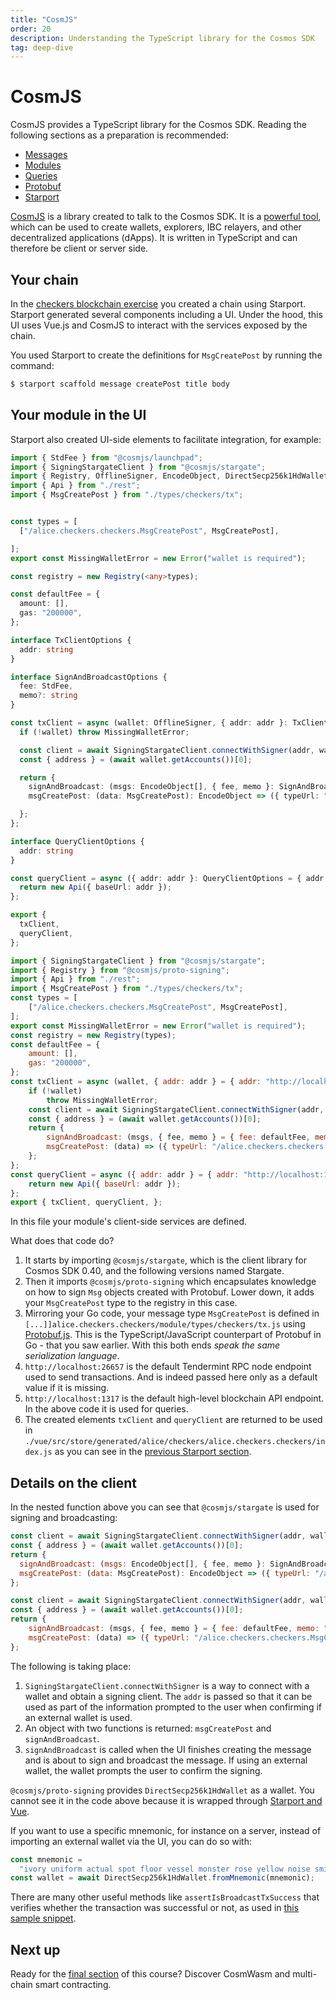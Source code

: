 ```yaml
---
title: "CosmJS"
order: 20
description: Understanding the TypeScript library for the Cosmos SDK
tag: deep-dive
---
```


# CosmJS

<HighlightBox type="synopsis">

CosmJS provides a TypeScript library for the Cosmos SDK. Reading the following sections as a preparation is recommended:

* [Messages](../2-main-concepts/messages.md)
* [Modules](../2-main-concepts/modules.md)
* [Queries](../2-main-concepts/queries.md)
* [Protobuf](../2-main-concepts/protobuf.md)
* [Starport](./starport.md)

</HighlightBox>

[CosmJS](https://github.com/cosmos/cosmjs) is a library created to talk to the Cosmos SDK. It is a [powerful tool](https://github.com/cosmos/cosmjs/wiki/What-can-CosmJS-do-for-me%3F), which can be used to create wallets, explorers, IBC relayers, and other decentralized applications (dApps). It is written in TypeScript and can therefore be client or server side.

## Your chain

In the [checkers blockchain exercise](./starport.md) you created a chain using Starport. Starport generated several components including a UI. Under the hood, this UI uses Vue.js and CosmJS to interact with the services exposed by the chain.

You used Starport to create the definitions for `MsgCreatePost` by running the command:

```sh
$ starport scaffold message createPost title body
```

## Your module in the UI

Starport also created UI-side elements to facilitate integration, for example:

<CodeGroup>

<CodeGroupItem title="vue/src/store/generated/alice/checkers/alice.checkers.checkers/module/index.ts" active>

```typescript
import { StdFee } from "@cosmjs/launchpad";
import { SigningStargateClient } from "@cosmjs/stargate";
import { Registry, OfflineSigner, EncodeObject, DirectSecp256k1HdWallet } from "@cosmjs/proto-signing";
import { Api } from "./rest";
import { MsgCreatePost } from "./types/checkers/tx";


const types = [
  ["/alice.checkers.checkers.MsgCreatePost", MsgCreatePost],

];
export const MissingWalletError = new Error("wallet is required");

const registry = new Registry(<any>types);

const defaultFee = {
  amount: [],
  gas: "200000",
};

interface TxClientOptions {
  addr: string
}

interface SignAndBroadcastOptions {
  fee: StdFee,
  memo?: string
}

const txClient = async (wallet: OfflineSigner, { addr: addr }: TxClientOptions = { addr: "http://localhost:26657" }) => {
  if (!wallet) throw MissingWalletError;

  const client = await SigningStargateClient.connectWithSigner(addr, wallet, { registry });
  const { address } = (await wallet.getAccounts())[0];

  return {
    signAndBroadcast: (msgs: EncodeObject[], { fee, memo }: SignAndBroadcastOptions = {fee: defaultFee, memo: ""}) => client.signAndBroadcast(address, msgs, fee,memo),
    msgCreatePost: (data: MsgCreatePost): EncodeObject => ({ typeUrl: "/alice.checkers.checkers.MsgCreatePost", value: data }),

  };
};

interface QueryClientOptions {
  addr: string
}

const queryClient = async ({ addr: addr }: QueryClientOptions = { addr: "http://localhost:1317" }) => {
  return new Api({ baseUrl: addr });
};

export {
  txClient,
  queryClient,
};
```

</CodeGroupItem>

<CodeGroupItem title="index.js">

```javascript
import { SigningStargateClient } from "@cosmjs/stargate";
import { Registry } from "@cosmjs/proto-signing";
import { Api } from "./rest";
import { MsgCreatePost } from "./types/checkers/tx";
const types = [
    ["/alice.checkers.checkers.MsgCreatePost", MsgCreatePost],
];
export const MissingWalletError = new Error("wallet is required");
const registry = new Registry(types);
const defaultFee = {
    amount: [],
    gas: "200000",
};
const txClient = async (wallet, { addr: addr } = { addr: "http://localhost:26657" }) => {
    if (!wallet)
        throw MissingWalletError;
    const client = await SigningStargateClient.connectWithSigner(addr, wallet, { registry });
    const { address } = (await wallet.getAccounts())[0];
    return {
        signAndBroadcast: (msgs, { fee, memo } = { fee: defaultFee, memo: "" }) => client.signAndBroadcast(address, msgs, fee, memo),
        msgCreatePost: (data) => ({ typeUrl: "/alice.checkers.checkers.MsgCreatePost", value: data }),
    };
};
const queryClient = async ({ addr: addr } = { addr: "http://localhost:1317" }) => {
    return new Api({ baseUrl: addr });
};
export { txClient, queryClient, };
```

</CodeGroupItem>

</CodeGroup>

In this file your module's client-side services are defined.

What does that code do?

1. It starts by importing `@cosmjs/stargate`, which is the client library for Cosmos SDK 0.40, and the following versions named Stargate.
2. Then it imports `@cosmjs/proto-signing` which encapsulates knowledge on how to sign `Msg` objects created with Protobuf. Lower down, it adds your `MsgCreatePost` type to the registry in this case.
3. Mirroring your Go code, your message type `MsgCreatePost` is defined in `[...]]alice.checkers.checkers/module/types/checkers/tx.js` using [Protobuf.js](https://protobufjs.github.io/protobuf.js/). This is the TypeScript/&ZeroWidthSpace;JavaScript counterpart of Protobuf in Go - that you saw earlier. With this both ends _speak the same serialization language_.
4. `http://localhost:26657` is the default Tendermint RPC node endpoint used to send transactions. And is indeed passed here only as a default value if it is missing.
5. `http://localhost:1317` is the default high-level blockchain API endpoint. In the above code it is used for queries.
6. The created elements `txClient` and `queryClient` are returned to be used in `./vue/src/store/generated/alice/checkers/alice.checkers.checkers/index.js` as you can see in the [previous Starport section](./starport.md).

## Details on the client

In the nested function above you can see that `@cosmjs/stargate` is used for signing and broadcasting:

<CodeGroup>

<CodeGroupItem title="index.ts" active>

```javascript
const client = await SigningStargateClient.connectWithSigner(addr, wallet, { registry });
const { address } = (await wallet.getAccounts())[0];
return {
  signAndBroadcast: (msgs: EncodeObject[], { fee, memo }: SignAndBroadcastOptions = {fee: defaultFee, memo: ""}) => client.signAndBroadcast(address, msgs, fee,memo),
  msgCreatePost: (data: MsgCreatePost): EncodeObject => ({ typeUrl: "/alice.checkers.checkers.MsgCreatePost", value: data }),
};
```

</CodeGroupItem>

<CodeGroupItem title="index.js" active>

```javascript
const client = await SigningStargateClient.connectWithSigner(addr, wallet, { registry });
const { address } = (await wallet.getAccounts())[0];
return {
    signAndBroadcast: (msgs, { fee, memo } = { fee: defaultFee, memo: "" }) => client.signAndBroadcast(address, msgs, fee, memo),
    msgCreatePost: (data) => ({ typeUrl: "/alice.checkers.checkers.MsgCreatePost", value: data }),
};
```

</CodeGroupItem>

</CodeGroup>

The following is taking place:

1. `SigningStargateClient.connectWithSigner` is a way to connect with a wallet and obtain a signing client. The `addr` is passed so that it can be used as part of the information prompted to the user when confirming if an external wallet is used.
2. An object with two functions is returned: `msgCreatePost` and `signAndBroadcast`.
3. `signAndBroadcast` is called when the UI finishes creating the message and is about to sign and broadcast the message. If using an external wallet, the wallet prompts the user to confirm the signing.

`@cosmjs/proto-signing` provides `DirectSecp256k1HdWallet` as a wallet. You cannot see it in the code above because it is wrapped through [Starport and Vue](https://github.com/tendermint/vue/blob/develop/packages/vuex/src/modules/common/wallet/wallet.js).

If you want to use a specific mnemonic, for instance on a server, instead of importing an external wallet via the UI, you can do so with:

```javascript
const mnemonic =
  "ivory uniform actual spot floor vessel monster rose yellow noise smile odor veteran human reason miss stadium phrase assault puzzle sentence approve coral apology";
const wallet = await DirectSecp256k1HdWallet.fromMnemonic(mnemonic);
```

There are many other useful methods like `assertIsBroadcastTxSuccess` that verifies whether the transaction was successful or not, as used in [this sample snippet](https://gist.github.com/webmaster128/8444d42a7eceeda2544c8a59fbd7e1d9).


## Next up

Ready for the [final section](./cosmwasm.md) of this course? Discover CosmWasm and multi-chain smart contracting.
